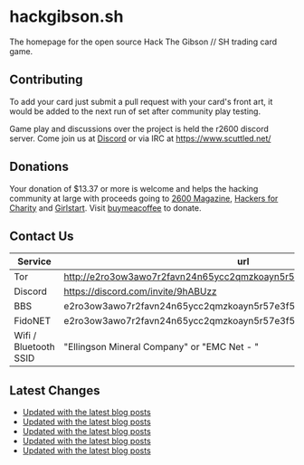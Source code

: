 # hackgibson.sh
The homepage for the open source Hack The Gibson // SH trading card game.


## Contributing

To add your card just submit a pull request with your card's front art, it would be added to the next run of set after community play testing.

Game play and discussions over the project is held the r2600 discord server. Come join us at [Discord](https://discord.com/invite/9hABUzz) or via IRC at https://www.scuttled.net/


## Donations

Your donation of $13.37 or more is welcome and helps the hacking community at large with proceeds going to [2600 Magazine](https://2600.com/), [Hackers for Charity](https://hackersforcharity.org) and [Girlstart](https://girlstart.org).  Visit [buymeacoffee](https://www.buymeacoffee.com/hackgibson.sh) to donate.


## Contact Us

Service | url
-|-
Tor | http://e2ro3ow3awo7r2favn24n65ycc2qmzkoayn5r57e3f56nvjwdcgg32ad.onion
Discord | https://discord.com/invite/9hABUzz
BBS | e2ro3ow3awo7r2favn24n65ycc2qmzkoayn5r57e3f56nvjwdcgg32ad.onion:23
FidoNET | e2ro3ow3awo7r2favn24n65ycc2qmzkoayn5r57e3f56nvjwdcgg32ad.onion:24554
Wifi / Bluetooth SSID | "Ellingson Mineral Company" or "EMC Net - <fidonet address>"

## Latest Changes
<!-- BLOG-POST-LIST:START -->
- [Updated with the latest blog posts](https://github.com/DFW2600/hackgibson.sh/commit/cbaccbfde0a1685a4e5ef2e7f81361cdcc5fc297)
- [Updated with the latest blog posts](https://github.com/DFW2600/hackgibson.sh/commit/056b488169d405b38de3d8cf668db3bd9c28e3d5)
- [Updated with the latest blog posts](https://github.com/DFW2600/hackgibson.sh/commit/87720dbfbcfb3dee2c5f983fde18f357de2047d7)
- [Updated with the latest blog posts](https://github.com/DFW2600/hackgibson.sh/commit/849f83dcb30a29783944b3289cd01cfc0f9c8675)
- [Updated with the latest blog posts](https://github.com/DFW2600/hackgibson.sh/commit/af48ecbc865644ca0801f218a4661b232079478d)
<!-- BLOG-POST-LIST:END -->
